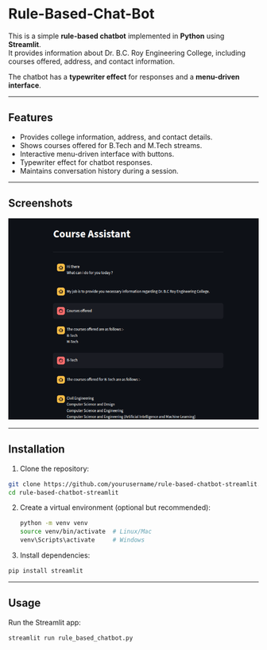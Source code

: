 # Rule-Based-Chat-Bot

This is a simple **rule-based chatbot** implemented in **Python** using **Streamlit**.  
It provides information about Dr. B.C. Roy Engineering College, including courses offered, address, and contact information.  

The chatbot has a **typewriter effect** for responses and a **menu-driven interface**.

---

## Features

- Provides college information, address, and contact details.
- Shows courses offered for B.Tech and M.Tech streams.
- Interactive menu-driven interface with buttons.
- Typewriter effect for chatbot responses.
- Maintains conversation history during a session.

---

## Screenshots

![Screenshot](image.png)


---

## Installation

1. Clone the repository:
```bash
git clone https://github.com/yourusername/rule-based-chatbot-streamlit.git
cd rule-based-chatbot-streamlit
```
2. Create a virtual environment (optional but recommended):
   ```bash
   python -m venv venv
   source venv/bin/activate  # Linux/Mac
   venv\Scripts\activate     # Windows
3. Install dependencies:
  ```bash
  pip install streamlit
```
---
## Usage
Run the Streamlit app:
```bash
streamlit run rule_based_chatbot.py



